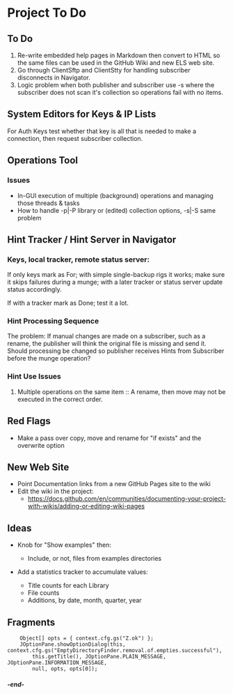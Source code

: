 
# Project To Do

## To Do
 1. Re-write embedded help pages in Markdown then convert to HTML so the same files can
    be used in the GitHub Wiki and new ELS web site.
 2. Go through ClientSftp and ClientStty for handling subscriber disconnects in Navigator.
 3. Logic problem when both publisher and subscriber use -s where the subscriber
    does not scan it's collection so operations fail with no items. 

## System Editors for Keys & IP Lists

For Auth Keys test whether that key is all that is needed to make a connection, then 
request subscriber collection.


## Operations Tool

### Issues

* In-GUI execution of multiple (background) operations and managing those threads & tasks
* How to handle -p|-P library or (edited) collection options, -s|-S same problem


## Hint Tracker / Hint Server in Navigator

### Keys, local tracker, remote status server:

If only keys mark as For; with simple single-backup rigs it works; make
sure it skips failures during a munge; with a later tracker or status server
update status accordingly.

If with a tracker mark as Done; test it a lot.

### Hint Processing Sequence

The problem: If manual changes are made on a subscriber, such as a rename, the
publisher will think the original file is missing and send it. Should processing
be changed so publisher receives Hints from Subscriber before the munge operation?

### Hint Use Issues

 1. Multiple operations on the same item :: A rename, then move may not be
    executed in the correct order.


## Red Flags

 * Make a pass over copy, move and rename for "if exists" and the overwrite option 


## New Web Site

 * Point Documentation links from a new GitHub Pages site to the wiki
 * Edit the wiki in the project:
   * https://docs.github.com/en/communities/documenting-your-project-with-wikis/adding-or-editing-wiki-pages


## Ideas

 * Knob for "Show examples" then:
   + Include, or not, files from examples directories

 * Add a statistics tracker to accumulate values:
   * Title counts for each Library
   * File counts
   * Additions, by date, month, quarter, year


## Fragments

```
    Object[] opts = { context.cfg.gs("Z.ok") };
    JOptionPane.showOptionDialog(this, context.cfg.gs("EmptyDirectoryFinder.removal.of.empties.successful"),
        this.getTitle(), JOptionPane.PLAIN_MESSAGE, JOptionPane.INFORMATION_MESSAGE,
        null, opts, opts[0]);
```

#### _-end-_
